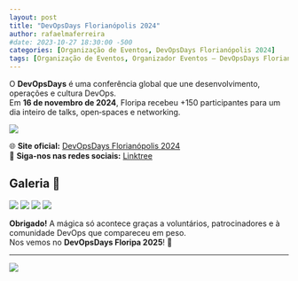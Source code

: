 ```yaml
---
layout: post
title: "DevOpsDays Florianópolis 2024"
author: rafaelmaferreira
#date: 2023-10-27 18:30:00 -500
categories: [Organização de Eventos, DevOpsDays Florianópolis 2024]
tags: [Organização de Eventos, Organizador Eventos – DevOpsDays Florianópolis 2024]
---
```


O **DevOpsDays** é uma conferência global que une desenvolvimento, operações e cultura DevOps.  
Em **16 de novembro de 2024**, Floripa recebeu +150 participantes para um dia inteiro de talks, open‑spaces e networking.

![](https://stoblobcertificados011.blob.core.windows.net/imagens-blog/posts/dod/0.png)
 
🌐 **Site oficial:** [DevOpsDays Florianópolis 2024](https://devopsdays.org/events/2024-florianopolis/welcome/)  
📲 **Siga-nos nas redes sociais:** [Linktree](https://linktr.ee/devopsdaysfln)  

## Galeria 📸

![](https://stoblobcertificados011.blob.core.windows.net/imagens-blog/posts/dod/1.jpg)
![](https://stoblobcertificados011.blob.core.windows.net/imagens-blog/posts/dod/2.jpg)
![](https://stoblobcertificados011.blob.core.windows.net/imagens-blog/posts/dod/3.jpg)
![](https://stoblobcertificados011.blob.core.windows.net/imagens-blog/posts/dod/4.jpg)

**Obrigado!** A mágica só acontece graças a voluntários, patrocinadores e à comunidade DevOps que compareceu em peso.  
Nos vemos no **DevOpsDays Floripa 2025**! 🚀

---

![](https://stoblobcertificados011.blob.core.windows.net/imagens-blog/posts/Logo2.png)
